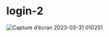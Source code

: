 # login-2
![Capture d’écran 2023-03-31 010251](https://user-images.githubusercontent.com/124211043/228990701-05f5a213-a83d-4071-a4f9-8b14a00b5113.png)

